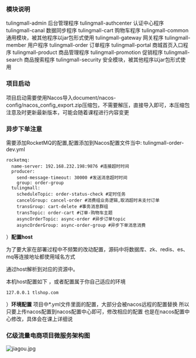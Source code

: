 ### 模块说明
tulingmall-admin 后台管理程序
tulingmall-authcenter 认证中心程序
tulingmall-canal 数据同步程序
tulingmall-cart 购物车程序
tulingmall-common 通用模块，被其他程序以jar包形式使用
tulingmall-gateway 网关程序
tulingmall-member 用户程序
tulingmall-order 订单程序
tulingmall-portal 商城首页入口程序
tulingmall-product 商品管理程序
tulingmall-promotion 促销程序
tulingmall-search 商品搜索程序
tulingmall-security 安全模块，被其他程序以jar包形式使用


### 项目启动
项目启动需要使用Nacos导入document/nacos-config/nacos_config_export.zip压缩包，不需要解压，直接导入即可，本压缩包注意及时更新最新版本，可能会随着课程进行内容变更

### 异步下单注意
需要添加RocketMQ的配置,配置添加到Nacos配置文件当中: tulingmall-order-dev.yml
```
rocketmq:
  name-server: 192.168.232.198:9876 #连接超时时间
  producer:
    send-message-timeout: 30000 #发送消息超时时间
    group: order-group
  tulingmall:
    scheduleTopic: order-status-check #定时任务
    cancelGroup: cancel-order #消费组业务逻辑,取消超时未支付订单
    transGroup: cart-delete #事务消息群组
    transTopic: order-cart #订单-购物车主题
    asyncOrderTopic: async-order #异步订单topic
    asyncOrderGroup: async-order-group #异步下单消息消费
```

）**配置host**

为了要大家在部署过程中不频繁的改动配置，源码中将数据库、zk、redis、es、mq等连接地址都使用域名方式

通过host解析到对应的资源中。

本机host配置如下 ，或者配置属于你自己适应的环境

```
127.0.0.1 tlshop.com
```

）**环境配置**
项目中*.yml文件里面的配置，大部分会被nacos远程的配置替换
所以只要上传nacos配置到nacos配置中心即可，修改相应的配置
也是在nacos配置中心修改，具体会在课上详细说


### 亿级流量电商项目微服务架构图
![jiagou.jpg](http://git.jiagouedu.com/java-vip/tuling-mall/raw/master/Document/tuling-mall%e5%95%86%e5%9f%8e%e5%be%ae%e6%9c%8d%e5%8a%a1%e6%9e%b6%e6%9e%84%e5%9b%be.jpg)